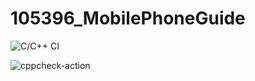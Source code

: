 # 105396_MobilePhoneGuide

![C/C++ CI](https://github.com/99003183/MobilePhoneGuide/workflows/C/C++%20CI/badge.svg)

![cppcheck-action](https://github.com/99003183/MobilePhoneGuide/workflows/cppcheck-action/badge.svg)
